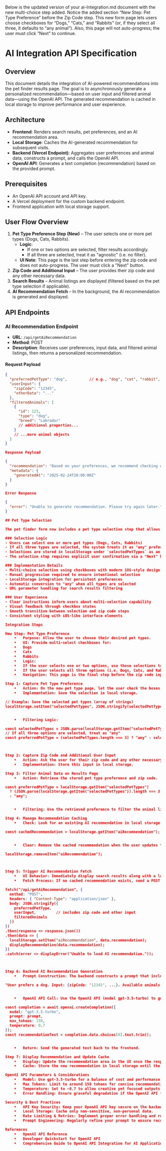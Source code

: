 Below is the updated version of your ai-Integration.md document with the new multi-choice step added. Notice the added section “New Step: Pet Type Preference” before the Zip Code step. This new form page lets users choose checkboxes for “Dogs,” “Cats,” and “Rabbits” (or, if they select all three, it defaults to “any animal”). Also, this page will not auto-progress; the user must click “Next” to continue.

# AI Integration API Specification

## Overview
This document details the integration of AI-powered recommendations into the pet finder results page. The goal is to asynchronously generate a personalized recommendation—based on user input and filtered animal data—using the OpenAI API. The generated recommendation is cached in local storage to improve performance and user experience.

## Architecture
- **Frontend**: Renders search results, pet preferences, and an AI recommendation area.
- **Local Storage**: Caches the AI-generated recommendation for subsequent visits.
- **Backend (Vercel Endpoint)**: Aggregates user preferences and animal data, constructs a prompt, and calls the OpenAI API.
- **OpenAI API**: Generates a text completion (recommendation) based on the provided prompt.

## Prerequisites
- An OpenAI API account and API key.
- A Vercel deployment for the custom backend endpoint.
- Frontend application with local storage support.

## User Flow Overview
1. **Pet Type Preference Step (New)** – The user selects one or more pet types (Dogs, Cats, Rabbits).  
   - **Logic**:  
     - If one or two options are selected, filter results accordingly.
     - If all three are selected, treat it as "agnostic" (i.e. no filter).
   - **UI Note**: This page is the last step before entering the zip code and does not auto-progress. The user must click a "Next" button.
2. **Zip Code and Additional Input** – The user provides their zip code and any other necessary data.
3. **Search Results** – Animal listings are displayed (filtered based on the pet type selection if applicable).
4. **AI Recommendation Fetch** – In the background, the AI recommendation is generated and displayed.

## API Endpoints

### AI Recommendation Endpoint
- **URL**: `/api/getAiRecommendation`
- **Method**: POST
- **Description**: Receives user preferences, input data, and filtered animal listings, then returns a personalized recommendation.

#### Request Payload
```json
{
  "preferredPetType": "dog",          // e.g., "dog", "cat", "rabbit", or "any" (if agnostic)
  "userInput": {
    "zipCode": "12345",
    "otherData": "..."
  },
  "filteredAnimals": [
    {
      "id": 123,
      "type": "dog",
      "breed": "Labrador"
      // additional properties...
    }
    // ...more animal objects
  ]
}

Response Payload

{
  "recommendation": "Based on your preferences, we recommend checking out these companions: ...",
  "metadata": {
    "generatedAt": "2025-02-24T20:00:00Z"
  }
}

Error Response

{
  "error": "Unable to generate recommendation. Please try again later."
}

## Pet Type Selection

The pet finder form now includes a pet type selection step that allows users to filter their search by animal type. This feature implements the following logic:

### Selection Logic
- Users can select one or more pet types (Dogs, Cats, Rabbits)
- If all three types are selected, the system treats it as "any" preference
- Selections are stored in localStorage under `selectedPetTypes` as an array
- The selection step requires explicit user confirmation via a "Next" button before proceeding

### Implementation Details
- Multi-choice selection using checkboxes with modern iOS-style design
- Manual progression required to ensure intentional selection
- LocalStorage integration for persistent preferences
- Automatic conversion to "any" when all types are selected
- URL parameter handling for search results filtering

### User Experience
- Clear instructions inform users about multi-selection capability
- Visual feedback through checkbox states
- Smooth transition between selection and zip code steps
- Consistent styling with iOS-like interface elements

Integration Steps

New Step: Pet Type Preference
	•	Purpose: Allow the user to choose their desired pet types.
	•	UI: Provide multi-select checkboxes for:
	•	Dogs
	•	Cats
	•	Rabbits
	•	Logic:
	•	If the user selects one or two options, use those selections to filter the animal listings.
	•	If the user selects all three options (i.e. Dogs, Cats, and Rabbits), treat it as “any animal” (agnostic filter).
	•	Navigation: This page is the final step before the zip code input and requires the user to click the “Next” button (no auto-progression).

Step 1: Capture Pet Type Preference
	•	Action: On the new pet type page, let the user check the boxes.
	•	Implementation: Save the selection in local storage.

// Example: Save the selected pet types (array of strings)
localStorage.setItem("selectedPetTypes", JSON.stringify(selectedPetTypes));


	•	Filtering Logic:

const selectedPetTypes = JSON.parse(localStorage.getItem("selectedPetTypes")) || [];
// If all three options are selected, treat as "any"
const preferredPetType = (selectedPetTypes.length === 3) ? "any" : selectedPetTypes;



Step 2: Capture Zip Code and Additional User Input
	•	Action: Ask the user for their zip code and any other necessary data.
	•	Implementation: Store this input in local storage.

Step 3: Filter Animal Data on Results Page
	•	Action: Retrieve the stored pet type preference and zip code.

const preferredPetType = localStorage.getItem("selectedPetTypes")
  ? (JSON.parse(localStorage.getItem("selectedPetTypes")).length === 3 ? "any" : JSON.parse(localStorage.getItem("selectedPetTypes")))
  : "any";


	•	Filtering: Use the retrieved preference to filter the animal listings from your search API.

Step 4: Manage Recommendation Caching
	•	Check: Look for an existing AI recommendation in local storage.

const cachedRecommendation = localStorage.getItem("aiRecommendation");


	•	Clear: Remove the cached recommendation when the user updates their pet type preference or starts a new search.

localStorage.removeItem("aiRecommendation");



Step 5: Trigger AI Recommendation Fetch
	•	UI Behavior: Immediately display search results along with a loading message like, “The AI is figuring out your best companion…”
	•	Fetch Process: If no cached recommendation exists, send a POST request to your backend endpoint.

fetch("/api/getAiRecommendation", {
  method: "POST",
  headers: { "Content-Type": "application/json" },
  body: JSON.stringify({
    preferredPetType,
    userInput,         // includes zip code and other input
    filteredAnimals
  })
})
.then(response => response.json())
.then(data => {
  localStorage.setItem("aiRecommendation", data.recommendation);
  displayRecommendation(data.recommendation);
})
.catch(error => displayError("Unable to load AI recommendation."));



Step 6: Backend AI Recommendation Generation
	•	Prompt Construction: The backend constructs a prompt that includes the pet type preference (or “any” if agnostic), user input, and filtered animal data. Example:

"User prefers a dog. Input: {zipCode: '12345', ...}. Available animals: [{id:123, type:'dog', breed:'Labrador'}, ...]. Please recommend the best companion."


	•	OpenAI API Call: Use the OpenAI API (model gpt-3.5-turbo) to generate a recommendation.

const completion = await openai.createCompletion({
  model: "gpt-3.5-turbo",
  prompt: prompt,
  max_tokens: 150,
  temperature: 0.7
});
const recommendationText = completion.data.choices[0].text.trim();


	•	Return: Send the generated text back to the frontend.

Step 7: Display Recommendation and Update Cache
	•	Display: Update the recommendation area in the UI once the response is received.
	•	Cache: Store the new recommendation in local storage until the user’s inputs change.

OpenAI API Parameters & Considerations
	•	Model: Use gpt-3.5-turbo for a balance of cost and performance.
	•	Max Tokens: Limit to around 150 tokens for concise recommendations.
	•	Temperature: Set to ~0.7 to allow creative yet focused outputs.
	•	Error Handling: Ensure graceful degradation if the OpenAI API fails or returns an error.

Security & Best Practices
	•	API Key Security: Keep your OpenAI API key secure on the backend (Vercel environment variables) and never expose it to the frontend.
	•	Local Storage: Cache only non-sensitive, non-personal data.
	•	Rate Limiting & Retries: Implement proper error handling and retry logic for API calls.
	•	Prompt Engineering: Regularly refine your prompt to ensure recommendations align with your brand’s tone and requirements.

References
	•	OpenAI API Reference  ￼
	•	Developer Quickstart for OpenAI API  ￼
	•	Comprehensive Guide to OpenAI API Integration for AI Applications  ￼
